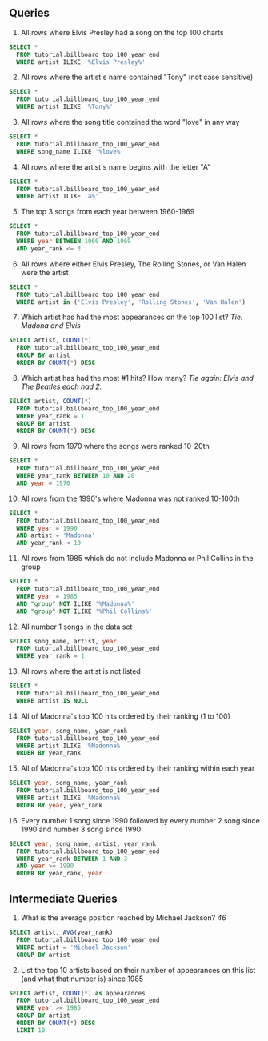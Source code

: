 ## Queries
1. All rows where Elvis Presley had a song on the top 100 charts
```sql
SELECT *
  FROM tutorial.billboard_top_100_year_end 
  WHERE artist ILIKE '%Elvis Presley%'
```

2. All rows where the artist's name contained "Tony" (not case sensitive)
```sql
SELECT *
  FROM tutorial.billboard_top_100_year_end 
  WHERE artist ILIKE '%Tony%'
```

3. All rows where the song title contained the word "love" in any way
```sql
SELECT *
  FROM tutorial.billboard_top_100_year_end 
  WHERE song_name ILIKE '%love%'
```

4. All rows where the artist's name begins with the letter "A"
```sql
SELECT *
  FROM tutorial.billboard_top_100_year_end 
  WHERE artist ILIKE 'a%'
```

5. The top 3 songs from each year between 1960-1969
```sql
SELECT *
  FROM tutorial.billboard_top_100_year_end 
  WHERE year BETWEEN 1960 AND 1969
  AND year_rank <= 3
```

6. All rows where either Elvis Presley, The Rolling Stones, or Van Halen were the artist
```sql
SELECT *
  FROM tutorial.billboard_top_100_year_end 
  WHERE artist in ('Elvis Presley', 'Rolling Stones', 'Van Halen')
```

7. Which artist has had the most appearances on the top 100 list? *Tie: Madona and Elvis*
```sql
SELECT artist, COUNT(*)
  FROM tutorial.billboard_top_100_year_end 
  GROUP BY artist
  ORDER BY COUNT(*) DESC
```

8. Which artist has had the most #1 hits? How many? *Tie again: Elvis and The Beatles each had 2.*
```sql
SELECT artist, COUNT(*)
  FROM tutorial.billboard_top_100_year_end
  WHERE year_rank = 1
  GROUP BY artist
  ORDER BY COUNT(*) DESC
```

9. All rows from 1970 where the songs were ranked 10-20th
```sql
SELECT *
  FROM tutorial.billboard_top_100_year_end
  WHERE year_rank BETWEEN 10 AND 20
  AND year = 1970
```

10. All rows from the 1990's where Madonna was not ranked 10-100th
```sql
SELECT *
  FROM tutorial.billboard_top_100_year_end
  WHERE year = 1990
  AND artist = 'Madonna'
  AND year_rank < 10
```

11. All rows from 1985 which do not include Madonna or Phil Collins in the group
```sql
SELECT *
  FROM tutorial.billboard_top_100_year_end
  WHERE year = 1985
  AND "group" NOT ILIKE '%Madonna%'
  AND "group" NOT ILIKE '%Phil Collins%'
```

12. All number 1 songs in the data set
```sql
SELECT song_name, artist, year
  FROM tutorial.billboard_top_100_year_end
  WHERE year_rank = 1
```

13. All rows where the artist is not listed
```sql
SELECT *
  FROM tutorial.billboard_top_100_year_end
  WHERE artist IS NULL
```

14. All of Madonna's top 100 hits ordered by their ranking (1 to 100)
```sql
SELECT year, song_name, year_rank
  FROM tutorial.billboard_top_100_year_end
  WHERE artist ILIKE '%Madonna%'
  ORDER BY year_rank
```

15. All of Madonna's top 100 hits ordered by their ranking within each year
```sql
SELECT year, song_name, year_rank
  FROM tutorial.billboard_top_100_year_end
  WHERE artist ILIKE '%Madonna%'
  ORDER BY year, year_rank
```

16. Every number 1 song since 1990 followed by every number 2 song since 1990 and number 3 song since 1990
```sql
SELECT year, song_name, artist, year_rank
  FROM tutorial.billboard_top_100_year_end
  WHERE year_rank BETWEEN 1 AND 3
  AND year >= 1990
  ORDER BY year_rank, year
```

## Intermediate Queries
1. What is the average position reached by Michael Jackson? *46*
```sql
SELECT artist, AVG(year_rank)
  FROM tutorial.billboard_top_100_year_end
  WHERE artist = 'Michael Jackson'
  GROUP BY artist
```
2. List the top 10 artists based on their number of appearances on this list (and what that number is) since 1985
```sql
SELECT artist, COUNT(*) as appearances
  FROM tutorial.billboard_top_100_year_end
  WHERE year >= 1985
  GROUP BY artist
  ORDER BY COUNT(*) DESC
  LIMIT 10
```